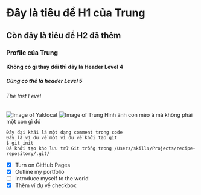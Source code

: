# Đây là tiêu đề H1 của Trung
## Còn đây là tiêu đề H2 đã thêm
### Profile của Trung
#### Không có gì thay đổi thì đây là Header Level 4
##### Cũng có thể là header Level 5
###### The last Level 

![Image of Yaktocat](https://octodex.github.com/images/yaktocat.png)
![Image of Trung](https://i.pinimg.com/736x/7c/b5/49/7cb5492889809cb8303b76b80759f0df.jpg)
Hình ảnh con mèo à mà không phải một con gì đó 

```
Đây đại khái là một dạng comment trong code
Đây là ví dụ về một ví dụ về khởi tạo git
$ git init
Đã khởi tạo kho lưu trữ Git trống trong /Users/skills/Projects/recipe-repository/.git/
```

- [x] Turn on GitHub Pages
- [x] Outline my portfolio
- [ ] Introduce myself to the world
- [x] Thêm ví dụ về checkbox

